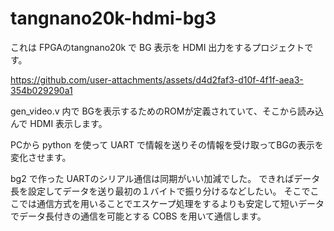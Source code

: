 # tangnano20k-hdmi-bg3

これは FPGAのtangnano20k で BG 表示を HDMI 出力をするプロジェクトです。


https://github.com/user-attachments/assets/d4d2faf3-d10f-4f1f-aea3-354b029290a1


gen_video.v 内で BGを表示するためのROMが定義されていて、そこから読み込んで HDMI 表示します。

PCから python を使って UART で情報を送りその情報を受け取ってBGの表示を変化させます。

bg2 で作った UARTのシリアル通信は同期がいい加減でした。
できればデータ長を設定してデータを送り最初の１バイトで振り分けるなどしたい。
そこでここでは通信方式を用いることでエスケープ処理をするよりも安定して短いデータでデータ長付きの通信を可能とする COBS を用いて通信します。
